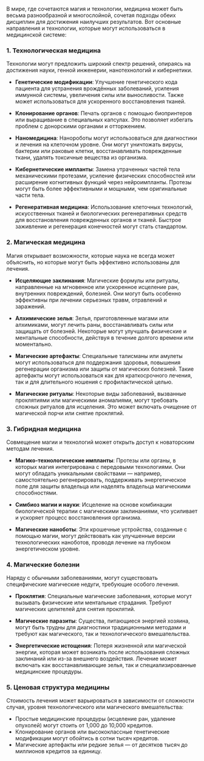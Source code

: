 В мире, где сочетаются магия и технологии, медицина может быть весьма разнообразной и многослойной, сочетая подходы обеих дисциплин для достижения наилучших результатов. Вот основные направления и технологии, которые могут использоваться в медицинской системе:

### 1. **Технологическая медицина**

Технологии могут предложить широкий спектр решений, опираясь на достижения науки, генной инженерии, нанотехнологий и кибернетики.

- **Генетические модификации**: Улучшение генетического кода пациента для устранения врождённых заболеваний, усиления иммунной системы, увеличения силы или выносливости. Также может использоваться для ускоренного восстановления тканей.

- **Клонирование органов**: Печать органов с помощью биопринтеров или выращивание в специальных капсулах. Это позволяет избегать проблем с донорскими органами и отторжением.

- **Наномедицина**: Нанороботы могут использоваться для диагностики и лечения на клеточном уровне. Они могут уничтожать вирусы, бактерии или раковые клетки, восстанавливать поврежденные ткани, удалять токсичные вещества из организма.

- **Кибернетические импланты**: Замена утраченных частей тела механическими протезами, усиление физических способностей или расширение когнитивных функций через нейроимпланты. Протезы могут быть более эффективными и мощными, чем оригинальные части тела.

- **Регенеративная медицина**: Использование клеточных технологий, искусственных тканей и биологических регенеративных средств для восстановления поврежденных органов и тканей. Быстрое заживление и регенерация конечностей могут стать стандартом.


### 2. **Магическая медицина**

Магия открывает возможности, которые наука не всегда может объяснить, но которые могут быть эффективно использованы для лечения.

- **Исцеляющие заклинания**: Магические формулы или ритуалы, направленные на мгновенное или ускоренное исцеление ран, внутренних повреждений, болезней. Они могут быть особенно эффективны при лечении серьезных травм, отравлений и заражений.

- **Алхимические зелья**: Зелья, приготовленные магами или алхимиками, могут лечить раны, восстанавливать силы или защищать от болезней. Некоторые могут улучшать физические и ментальные способности, действуя в течение долгого времени или моментально.

- **Магические артефакты**: Специальные талисманы или амулеты могут использоваться для поддержания здоровья, повышения регенерации организма или защиты от магических болезней. Такие артефакты могут использоваться как для краткосрочного лечения, так и для длительного ношения с профилактической целью.

- **Магические ритуалы**: Некоторые виды заболеваний, вызванные проклятиями или магическими аномалиями, могут требовать сложных ритуалов для исцеления. Это может включать очищение от магической порчи или снятие проклятий.


### 3. **Гибридная медицина**

Совмещение магии и технологий может открыть доступ к новаторским методам лечения.

- **Магико-технологические импланты**: Протезы или органы, в которых магия интегрирована с передовыми технологиями. Они могут обладать уникальными свойствами — например, самостоятельно регенерировать, поддерживать энергетическое поле для защиты владельца или наделять владельца магическими способностями.

- **Симбиоз магии и науки**: Исцеление на основе комбинации биологической терапии с магическими заклинаниями, что усиливает и ускоряет процесс восстановления организма.

- **Магические наноботы**: Эти крошечные устройства, созданные с помощью магии, могут действовать как улучшенные версии технологических наноботов, проводя лечение на глубоком энергетическом уровне.


### **4. Магические болезни**

Наряду с обычными заболеваниями, могут существовать специфические магические недуги, требующие особого лечения.

- **Проклятия**: Специальные магические заболевания, которые могут вызывать физические или ментальные страдания. Требуют магических целителей для снятия проклятий.

- **Магические паразиты**: Существа, питающиеся энергией хозяина, могут быть трудны для диагностики традиционными методами и требуют как магического, так и технологического вмешательства.

- **Энергетические истощения**: Потеря жизненной или магической энергии, которая может возникать после использования сложных заклинаний или из-за внешнего воздействия. Лечение может включать как восстанавливающие зелья, так и специализированные медицинские процедуры.


### 5. **Ценовая структура медицины**

Стоимость лечения может варьироваться в зависимости от сложности случая, уровня технологического или магического вмешательства:

- Простые медицинские процедуры (исцеление ран, удаление опухолей) могут стоить от 1,000 до 10,000 кредитов.
- Клонирование органов или высококлассные генетические модификации могут обойтись в сотни тысяч кредитов.
- Магические артефакты или редкие зелья — от десятков тысяч до миллионов кредитов за единицу.